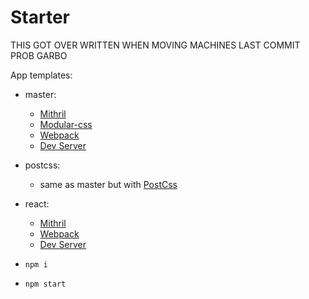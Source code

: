# Starter

THIS GOT OVER WRITTEN WHEN MOVING MACHINES LAST COMMIT PROB GARBO

App templates:

- master:
    - [Mithril](https://github.com/MithrilJS/mithril.js/)
    - [Modular-css](https://github.com/tivac/modular-css)
    - [Webpack](https://github.com/webpack/webpack)
    - [Dev Server](https://github.com/webpack/webpack-dev-server)
- postcss:
    - same as master but with [PostCss](https://github.com/postcss/postcss)
- react:
    - [Mithril](https://github.com/facebook/react)
    - [Webpack](https://github.com/webpack/webpack)
    - [Dev Server](https://github.com/webpack/webpack-dev-server)

- `npm i`
- `npm start`
